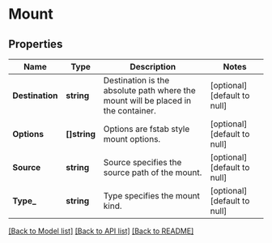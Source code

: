 # Mount

## Properties
Name | Type | Description | Notes
------------ | ------------- | ------------- | -------------
**Destination** | **string** | Destination is the absolute path where the mount will be placed in the container. | [optional] [default to null]
**Options** | **[]string** | Options are fstab style mount options. | [optional] [default to null]
**Source** | **string** | Source specifies the source path of the mount. | [optional] [default to null]
**Type_** | **string** | Type specifies the mount kind. | [optional] [default to null]

[[Back to Model list]](../README.md#documentation-for-models) [[Back to API list]](../README.md#documentation-for-api-endpoints) [[Back to README]](../README.md)


